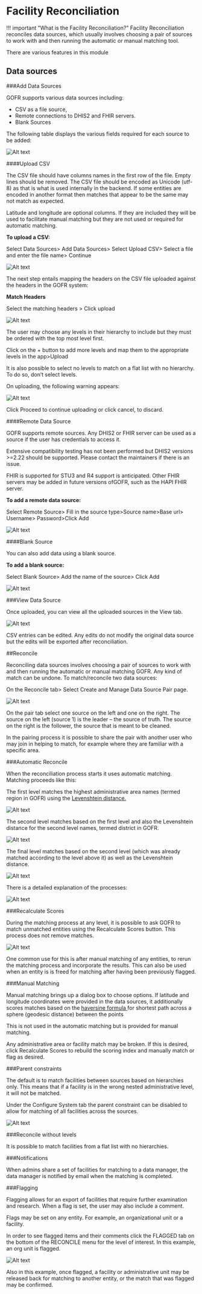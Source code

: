 #  Facility Reconciliation

!!! important "What is the Facility Reconciliation?"
    Facility Reconciliation reconciles data sources, which usually involves choosing a pair of sources to work with and then running the automatic or manual matching tool.
    
  There are various features in this module
    
## Data sources

###Add Data Sources

GOFR supports various data sources including:

* CSV as a file source,
* Remote connections to DHIS2 and FHIR servers.
* Blank Sources

The following table displays the various fields required for each source to be added:

![Alt text](../img/data_sources.JPG "GOFR Data Sources")

####Upload CSV

The CSV file should have columns names in the first row of the file. Empty lines should be removed. The CSV file should be encoded as Unicode (utf-8) as that is what is used internally in the backend. If some entities are encoded in another format then matches that appear to be the same may not match as expected.

Latitude and longitude are optional columns. If they are included they will be used to facilitate manual matching but they are not used or required for automatic matching.

**To upload a CSV:**

Select Data Sources> Add Data Sources> Select Upload CSV> Select a file and enter the file name> Continue

![Alt text](../img/upload_csv.JPG "GOFR upload CSV")

The next step entails mapping the headers on the CSV file uploaded against the headers in the GOFR system:

**Match Headers**

Select the matching headers > Click upload

![Alt text](../img/map_csv_header.JPG "GOFR upload CSV")

The user may choose any levels in their hierarchy to include but they must be ordered with the top most level first. 

Click on the + button to add more levels and map them to the appropriate levels in the app>Upload

It is also possible to select no levels to match on a flat list with no hierarchy. To do so, don’t select levels.

On uploading, the following warning appears:

![Alt text](../img/upload_csv_warning.JPG "GOFR upload CSV")

Click Proceed to continue uploading or click cancel, to discard.

####Remote Data Source 

GOFR supports remote sources. Any DHIS2 or FHIR server can be used as a source if the user has credentials to access it.

Extensive compatibility testing has not been performed but DHIS2 versions >=2.22 should be supported. Please contact the maintainers if there is an issue.

FHIR is supported for STU3 and R4 support is anticipated. Other FHIR servers may be added in future versions ofGOFR, such as the HAPI FHIR server.

**To add a remote data source:**

Select Remote  Source> Fill in the source type>Source name>Base url> Username> Password>Click Add

![Alt text](../img/upload_remote_source.JPG "GOFR upload Remote Source")

####Blank Source

You can also add data using a blank source.

**To add a blank source:**

Select Blank Source> Add the name of the source> Click Add

![Alt text](../img/add_blank_source.JPG "GOFR view Blank Source")

###View Data Source

Once uploaded,  you can view all the uploaded sources in the View tab.

![Alt text](../img/view_sources.JPG "GOFR view Data Source")

CSV entries can be edited. Any edits do not modify the original data source but the edits will be exported after reconciliation.

##Reconcile

Reconciling data sources involves choosing a pair of sources to work with and then running the automatic or manual matching GOFR. Any kind of match can be undone. To match/reconcile two data sources:

On the Reconcile tab> Select Create and Manage Data Source Pair page. 

![Alt text](../img/create_data_source_pair.JPG "GOFR Reconcile")

On the pair tab select one source on the left and one on the right. The source on the left (source 1) is the leader – the source of truth. The source on the right is the follower, the source that is meant to be cleaned.

In the pairing process it is possible to share the pair with another user who may join in helping to match, for example where they are familiar with a specific area.

###Automatic Reconcile

When the reconciliation process starts it uses automatic matching. Matching proceeds like this:

 <p>  The first level matches the highest administrative area names (termed region in GOFR) using the <a href="https://en.wikipedia.org/wiki/Levenshtein_distance"> Levenshtein distance.</a> </p>
 
![Alt text](../img/reconciling_level_one.JPG "GOFR Reconciliation")

The second level matches based on the first level and also the Levenshtein distance for the second level names, termed district in GOFR.

![Alt text](../img/reconciling_level_two.JPG "GOFR Reconciliation")

The final level matches based on the second level (which was already matched according to the level above it) as well as the Levenshtein distance.

![Alt text](../img/reconciling_level_three.JPG "GOFR Reconciliation")

There is a detailed explanation of the processes:

![Alt text](../img/reconciling_help.JPG "GOFR Reconciliation")

###Recalculate Scores

During the matching process at any level, it is possible to ask GOFR to match unmatched entities using the Recalculate Scores button. This process does not remove matches.

![Alt text](../img/recalculate_scores.JPG "GOFR Reconciliation")

One common use for this is after manual matching of any entities, to rerun the matching process and incorporate the results. This can also be used when an entity is is freed for matching after having been previously flagged.

###Manual Matching

<p>  Manual matching brings up a dialog box to choose options. If latitude and longitude coordinates were provided in the data sources, it additionally scores matches based on the <a href="https://en.wikipedia.org/wiki/Haversine_formula"> haversine formula </a>for shortest path across a sphere (geodesic distance) between the points </p>

 This is not used in the automatic matching but is provided for manual matching.
 
Any administrative area or facility match may be broken. If this is desired, click Recalculate Scores to rebuild the scoring index and manually match or flag as desired.

###Parent constraints

The default is to match facilities between sources based on hierarchies only. This means that if a facility is in the wrong nested administrative level, it will not be matched.

Under the Configure System tab the parent constraint can be disabled to allow for matching of all facilities across the sources.

![Alt text](../img/admin_configurations.JPG "GOFR Reconciliation")

###Reconcile without levels

It is possible to match facilities from a flat list with no hierarchies.

###Notifications

When admins share a set of facilities for matching to a data manager, the data manager is notified by email when the matching is completed.

###Flagging

Flagging allows for an export of facilities that require further examination and research. When a flag is set, the user may also include a comment.

Flags may be set on any entity. For example, an organizational unit or a facility.

In order to see flagged items and their comments click the FLAGGED tab on the bottom of the RECONCILE menu for the level of interest. In this example, an org unit is flagged.

![Alt text](../img/flags.png "GOFR Reconciliation")

Also in this example, once flagged, a facility or administrative unit may be released back for matching to another entity, or the match that was flagged may be confirmed.











